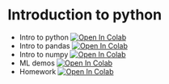 # Introduction to python

* Intro to python [![Open In Colab](https://colab.research.google.com/assets/colab-badge.svg)](https://colab.research.google.com/github/hushchyn-mikhail/hse_se_ml/blob/s01/2020/s01-intro-to-python/seminar1-python-intro.ipynb)
* Intro to pandas [![Open In Colab](https://colab.research.google.com/assets/colab-badge.svg)](https://colab.research.google.com/github/hushchyn-mikhail/hse_se_ml/blob/s01/2020/s01-intro-to-python/seminar1-pandas.ipynb)
* Intro to numpy [![Open In Colab](https://colab.research.google.com/assets/colab-badge.svg)](https://colab.research.google.com/github/hushchyn-mikhail/hse_se_ml/blob/s01/2020/s01-intro-to-python/seminar1-numpy.ipynb)
* ML demos [![Open In Colab](https://colab.research.google.com/assets/colab-badge.svg)](https://colab.research.google.com/github/hushchyn-mikhail/hse_se_ml/blob/s01_update/2020/s01-intro-to-python/seminar1-ml-demo.ipynb)
* Homework [![Open In Colab](https://colab.research.google.com/assets/colab-badge.svg)](https://colab.research.google.com/github/hushchyn-mikhail/hse_se_ml/blob/s01/2020/s01-intro-to-python/seminar1-homework.ipynb)
